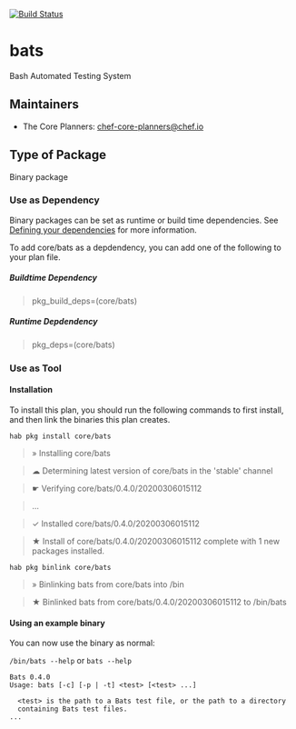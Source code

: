 [![Build Status](https://dev.azure.com/chefcorp-partnerengineering/Chef%20Base%20Plans/_apis/build/status/chef-base-plans.bats?branchName=master)](https://dev.azure.com/chefcorp-partnerengineering/Chef%20Base%20Plans/_build/latest?definitionId=103&branchName=master)

# bats

Bash Automated Testing System

## Maintainers

* The Core Planners: <chef-core-planners@chef.io>

## Type of Package

Binary package

### Use as Dependency

Binary packages can be set as runtime or build time dependencies. See [Defining your dependencies](https://www.habitat.sh/docs/developing-packages/developing-packages/#sts=Define%20Your%20Dependencies) for more information.

To add core/bats as a depdendency, you can add one of the following to your plan file.

##### Buildtime Dependency

> pkg_build_deps=(core/bats)

##### Runtime Depdendency

> pkg_deps=(core/bats)

### Use as Tool

#### Installation

To install this plan, you should run the following commands to first install, and then link the binaries this plan creates.

`hab pkg install core/bats`

> » Installing core/bats

> ☁ Determining latest version of core/bats in the 'stable' channel

> ☛ Verifying core/bats/0.4.0/20200306015112

> ...

> ✓ Installed core/bats/0.4.0/20200306015112

> ★ Install of core/bats/0.4.0/20200306015112 complete with 1 new packages installed.

`hab pkg binlink core/bats`

> » Binlinking bats from core/bats into /bin

> ★ Binlinked bats from core/bats/0.4.0/20200306015112 to /bin/bats

#### Using an example binary
You can now use the binary as normal:

`/bin/bats --help` or `bats --help`

```
Bats 0.4.0
Usage: bats [-c] [-p | -t] <test> [<test> ...]

  <test> is the path to a Bats test file, or the path to a directory
  containing Bats test files.
...
```
